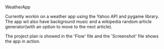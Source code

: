 WeatherApp

Currently workin on a weather app using the Yahoo API and pygame library.
The app wil also have background music and a wikipedia random article generator(with an option to move to the next article).

The project plan is showed in the 'Flow' file and the 'Screenshot' file shows the app in action.
